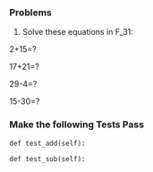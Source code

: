 ### Problems

1. Solve these equations in F_31:

2+15=?

17+21=?

29-4=?

15-30=?

### Make the following Tests Pass

    def test_add(self):

    def test_sub(self):

